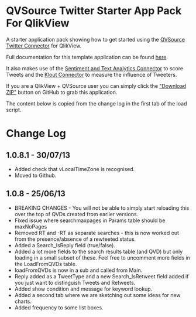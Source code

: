 QVSource Twitter Starter App Pack For QlikView
==============================================
A starter application pack showing how to get started using the [QVSource Twitter Connector](http://wiki.qvsource.com/Twitter-Connector-For-QlikView.ashx) for QlikView.

Full documentation for this template application can be found [here](http://wiki.qvsource.com/Twitter-Tracker-Demo-Application-For-QlikView.ashx).

It also makes use of the [Sentiment and Text Analytics Connector](http://wiki.qvsource.com/Sentiment-Analysis-And-Text-Analytics-Connector-For-QlikView.ashx) to score Tweets and the [Klout Connector](http://wiki.qvsource.com/Klout-Connector-for-QlikView-%28v2%29.ashx) to measure the influence of Tweeters.

If you are a QlikView + QVSource user you can simply click the ["Download ZIP"](https://github.com/QVSource/QVSource-Twitter-Starter-App-For-QlikView/archive/master.zip) button on GitHub to grab this application.

The content below is copied from the change log in the first tab of the load script.

Change Log
==========

1.0.8.1 - 30/07/13
------------------
* Added check that vLocalTimeZone is recognised.
* Moved to Github.

1.0.8 - 25/06/13
----------------
* BREAKING CHANGES - You will not be able to simply start reloading this over the top of QVDs created from earlier versions.
* Fixed issue where searchmaxpages in Params table should be maxNoPages
* Removed RT and -RT as separate searches - this is now worked out from the presence/absence of a rewteeted status.
* Added a Search_IsReply field (true/false).
* Added a lot more fields to the search results table (and QVD) but only loading in a small subset of these. Feel free to uncomment more fields in the LoadFromQVDs table.
* loadFromQVDs is now in a sub and called from Main.
* Reply added as a TweetType and a new Search_IsRetweet field added if you just want to distinguish Tweets and Retweets.
* Added show condition and message for keyword lookup.
* Added a second tab where we are sketching out some ideas for new charts.
* Added frequency to some list boxes.

